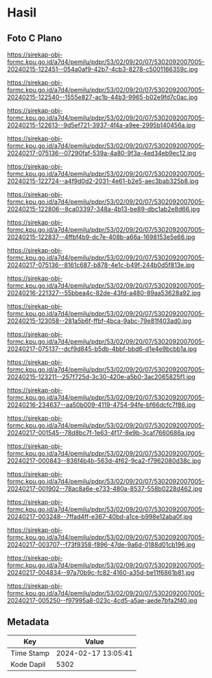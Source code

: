# Hasil

## Foto C Plano

https://sirekap-obj-formc.kpu.go.id/a7d4/pemilu/pdpr/53/02/09/20/07/5302092007005-20240215-122451--054a0af9-42b7-4cb3-8278-c5001166359c.jpg

https://sirekap-obj-formc.kpu.go.id/a7d4/pemilu/pdpr/53/02/09/20/07/5302092007005-20240215-122540--1555e827-ac1b-44b3-9965-b02e9fd7c0ac.jpg

https://sirekap-obj-formc.kpu.go.id/a7d4/pemilu/pdpr/53/02/09/20/07/5302092007005-20240215-122613--9d5ef721-3937-4f4a-a9ee-2995b140456a.jpg

https://sirekap-obj-formc.kpu.go.id/a7d4/pemilu/pdpr/53/02/09/20/07/5302092007005-20240217-075136--07290faf-539a-4a80-9f3a-4ed34eb9ec12.jpg

https://sirekap-obj-formc.kpu.go.id/a7d4/pemilu/pdpr/53/02/09/20/07/5302092007005-20240215-122724--a4f9d0d2-2031-4e61-b2e5-aec3bab325b8.jpg

https://sirekap-obj-formc.kpu.go.id/a7d4/pemilu/pdpr/53/02/09/20/07/5302092007005-20240215-122806--8ca03397-348a-4b13-be89-dbc1ab2e8d66.jpg

https://sirekap-obj-formc.kpu.go.id/a7d4/pemilu/pdpr/53/02/09/20/07/5302092007005-20240215-122837--4ffbf4b9-dc7e-408b-a66a-1698153e5e66.jpg

https://sirekap-obj-formc.kpu.go.id/a7d4/pemilu/pdpr/53/02/09/20/07/5302092007005-20240217-075136--8161c687-b878-4e1c-b49f-244b0d5f813e.jpg

https://sirekap-obj-formc.kpu.go.id/a7d4/pemilu/pdpr/53/02/09/20/07/5302092007005-20240216-221327--55bbea4c-82de-43fd-a480-89aa53628a92.jpg

https://sirekap-obj-formc.kpu.go.id/a7d4/pemilu/pdpr/53/02/09/20/07/5302092007005-20240215-123058--281a5b6f-ffbf-4bca-9abc-79e81f403ad0.jpg

https://sirekap-obj-formc.kpu.go.id/a7d4/pemilu/pdpr/53/02/09/20/07/5302092007005-20240217-075137--dcf9d845-b5db-4bbf-bbd6-d1e4e9bcbb1a.jpg

https://sirekap-obj-formc.kpu.go.id/a7d4/pemilu/pdpr/53/02/09/20/07/5302092007005-20240215-123211--257f725d-3c30-420e-a5b0-3ac2065825f1.jpg

https://sirekap-obj-formc.kpu.go.id/a7d4/pemilu/pdpr/53/02/09/20/07/5302092007005-20240216-234637--aa50b009-4119-4754-94fe-bf66dcfc7f86.jpg

https://sirekap-obj-formc.kpu.go.id/a7d4/pemilu/pdpr/53/02/09/20/07/5302092007005-20240217-001545--78d8bc7f-1e63-4f17-8e9b-3caf7660686a.jpg

https://sirekap-obj-formc.kpu.go.id/a7d4/pemilu/pdpr/53/02/09/20/07/5302092007005-20240217-000843--836f4b4b-563d-4f62-9ca2-f7962080d38c.jpg

https://sirekap-obj-formc.kpu.go.id/a7d4/pemilu/pdpr/53/02/09/20/07/5302092007005-20240217-001902--78ac8a6e-e733-480a-8537-558b0228d462.jpg

https://sirekap-obj-formc.kpu.go.id/a7d4/pemilu/pdpr/53/02/09/20/07/5302092007005-20240217-003248--7ffad4ff-e367-40bd-a1ce-b998e12aba0f.jpg

https://sirekap-obj-formc.kpu.go.id/a7d4/pemilu/pdpr/53/02/09/20/07/5302092007005-20240217-003707--f73f9358-f896-47de-9a6d-0188d01cb196.jpg

https://sirekap-obj-formc.kpu.go.id/a7d4/pemilu/pdpr/53/02/09/20/07/5302092007005-20240217-004834--97a70b9c-fc82-4160-a35d-be11f6861b81.jpg

https://sirekap-obj-formc.kpu.go.id/a7d4/pemilu/pdpr/53/02/09/20/07/5302092007005-20240217-005250--f97995a8-023c-4cd5-a5ae-aede7bfa2f40.jpg


## Metadata

| Key        | Value               |
| ---------- | ------------------- |
| Time Stamp | 2024-02-17 13:05:41 |
| Kode Dapil | 5302                |



